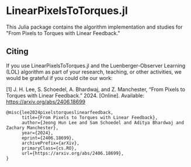 # LinearPixelsToTorques.jl

This Julia package contains the algorithm implementation and studies for "From Pixels to Torques with Linear Feedback."

## Citing

If you use LinearPixelsToTorques.jl and the Luenberger-Observer Learning (LOL) algorithm as part of your research, teaching, or other activities, we would be grateful if you could cite our work:

[1] J. H. Lee, S. Schoedel, A. Bhardwaj, and Z. Manchester, “From Pixels to Torques with Linear Feedback.” 2024. [Online]. Available: https://arxiv.org/abs/2406.18699
```
@misc{lee2024pixelstorqueslinearfeedback,
      title={From Pixels to Torques with Linear Feedback}, 
      author={Jeong Hun Lee and Sam Schoedel and Aditya Bhardwaj and Zachary Manchester},
      year={2024},
      eprint={2406.18699},
      archivePrefix={arXiv},
      primaryClass={cs.RO},
      url={https://arxiv.org/abs/2406.18699}, 
}
